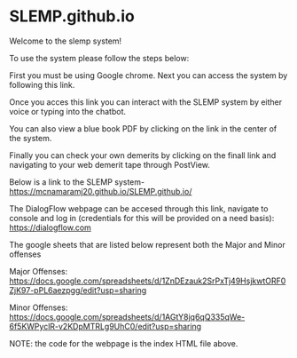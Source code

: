 # SLEMP.github.io
Welcome to the slemp system!

To use the system please follow the steps below:
  
  First you must be using Google chrome. Next you can access the system by following this link.
  
  Once you acces this link you can interact with the SLEMP system by either voice or typing into the chatbot.
  
  You can also view a blue book PDF by clicking on the link in the center of the system. 
  
  Finally you can check your own demerits by clicking on the finall link and navigating to your web demerit tape through PostView.

Below is a link to the SLEMP system-
https://mcnamaramj20.github.io/SLEMP.github.io/
  
The DialogFlow webpage can be accesed through this link, navigate to console and log in (credentials for this will be provided on a need basis): https://dialogflow.com

The google sheets that are listed below represent both the Major and Minor offenses

Major Offenses: https://docs.google.com/spreadsheets/d/1ZnDEzauk2SrPxTj49HsjkwtORF0ZjK97-pPL6aezpgg/edit?usp=sharing

Minor Offenses: https://docs.google.com/spreadsheets/d/1AGtY8jq6qQ335qWe-6f5KWPyclR-v2KDpMTRLg9UhC0/edit?usp=sharing

NOTE: the code for the webpage is the index HTML file above.

